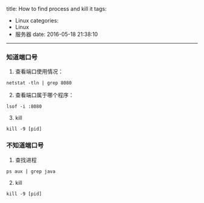 title: How to find process and kill it
tags:
  - Linux
categories:
  - Linux
  - 服务器
date: 2016-05-18 21:38:10
---

### 知道端口号


1. 查看端口使用情况：
```
netstat -tln | grep 8080
```
<!--more-->

2. 查看端口属于哪个程序：
```
lsof -i :8080
```

3. kill
```
kill -9 [pid]
```

### 不知道端口号

1. 查找进程
```
ps aux | grep java
```

2. kill
```
kill -9 [pid]
```
